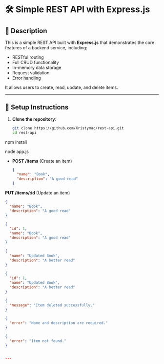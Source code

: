 # 🛠️ Simple REST API with Express.js

## 📄 Description

This is a simple REST API built with **Express.js** that demonstrates the core features of a backend service, including:

- RESTful routing
- Full CRUD functionality
- In-memory data storage
- Request validation
- Error handling

It allows users to create, read, update, and delete items.

---

## 🚀 Setup Instructions

1. **Clone the repository**:
   ```bash
   git clone https://github.com/Xristymac/rest-api.git
   cd rest-api

npm install

node app.js

- **POST /items** (Create an item)
  ```json
  {
    "name": "Book",
    "description": "A good read"
  }

**PUT /items/:id** (Update an item)
```json
{
  "name": "Book",
  "description": "A good read"
}

{
  "id": 1,
  "name": "Book",
  "description": "A good read"
}

{
  "name": "Updated Book",
  "description": "A better read"
}

{
  "id": 1,
  "name": "Updated Book",
  "description": "A better read"
}

{
  "message": "Item deleted successfully."
}

{
  "error": "Name and description are required."
}

{
  "error": "Item not found."
}


---